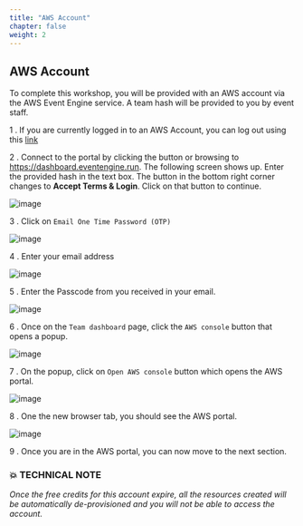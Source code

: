 ```yaml
---
title: "AWS Account"
chapter: false
weight: 2
---
```

## AWS Account

To complete this workshop, you will be provided with an AWS account via the AWS Event Engine service. A team hash will be provided to you by event staff.

1 . If you are currently logged in to an AWS Account, you can log out using this <a href="https://console.aws.amazon.com/console/logout!doLogout" target="_blank">link</a>

2 . Connect to the portal by clicking the button or browsing to <a href="https://dashboard.eventengine.run" target="_blank">https://dashboard.eventengine.run</a>. The following screen shows up. Enter the provided hash in the text box. The button in the bottom right corner changes to **Accept Terms & Login**. Click on that button to continue.

![image](/images/aws-lab0-immersion-day_event-engine-initial-screen.png)

3 . Click on `Email One Time Password (OTP)`

![image](/images/aws-lab0-immersion-day_one-time-password.png)

4 . Enter your email address

![image](/images/aws-lab0-immersion-day_send-passcode.png)

5 . Enter the Passcode from you received in your email.

![image](/images/aws-lab0-immersion-day_enter-passcode.png)

6 . Once on the `Team dashboard` page, click the `AWS console` button that opens a popup.  

![image](/images/aws-lab0-immersion-day_aws-event-engine.png)

7 . On the popup, click on `Open AWS console` button which opens the AWS portal.

![image](/images/aws-lab0-immersion-day_aws-event-engine-popup.png)

8 . One the new browser tab, you should see the AWS portal. 

![image](/images/aws-lab0-immersion-day_setup-aws-portal.png)

9 . Once you are in the AWS portal, you can now move to the next section.

### 💥 **TECHNICAL NOTE**

*Once the free credits for this account expire, all the resources created will be automatically de-provisioned and you will not be able to access the account.*


